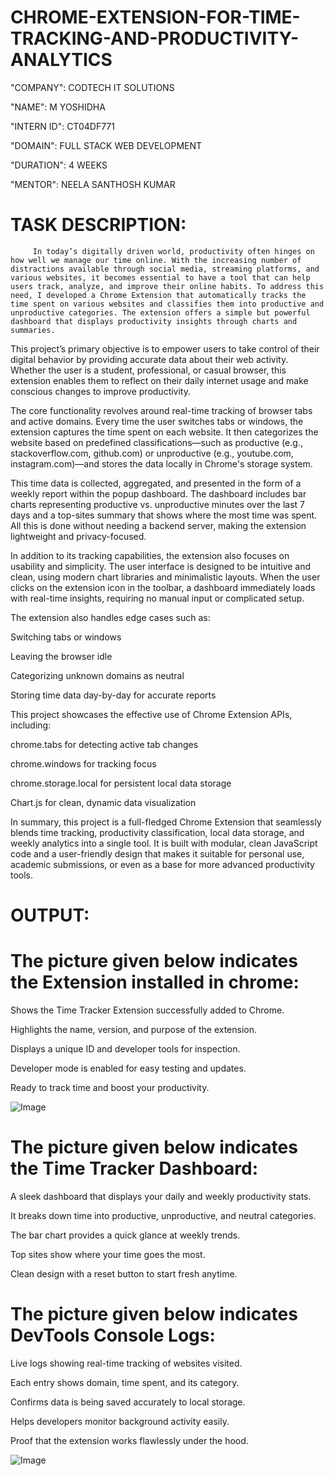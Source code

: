 # CHROME-EXTENSION-FOR-TIME-TRACKING-AND-PRODUCTIVITY-ANALYTICS


"COMPANY": CODTECH IT SOLUTIONS

"NAME": M YOSHIDHA

"INTERN ID": CT04DF771

"DOMAIN": FULL STACK WEB DEVELOPMENT

"DURATION": 4 WEEKS

"MENTOR": NEELA SANTHOSH KUMAR


# TASK DESCRIPTION:

         In today’s digitally driven world, productivity often hinges on how well we manage our time online. With the increasing number of distractions available through social media, streaming platforms, and various websites, it becomes essential to have a tool that can help users track, analyze, and improve their online habits. To address this need, I developed a Chrome Extension that automatically tracks the time spent on various websites and classifies them into productive and unproductive categories. The extension offers a simple but powerful dashboard that displays productivity insights through charts and summaries.

This project’s primary objective is to empower users to take control of their digital behavior by providing accurate data about their web activity. Whether the user is a student, professional, or casual browser, this extension enables them to reflect on their daily internet usage and make conscious changes to improve productivity.

The core functionality revolves around real-time tracking of browser tabs and active domains. Every time the user switches tabs or windows, the extension captures the time spent on each website. It then categorizes the website based on predefined classifications—such as productive (e.g., stackoverflow.com, github.com) or unproductive (e.g., youtube.com, instagram.com)—and stores the data locally in Chrome's storage system.

This time data is collected, aggregated, and presented in the form of a weekly report within the popup dashboard. The dashboard includes bar charts representing productive vs. unproductive minutes over the last 7 days and a top-sites summary that shows where the most time was spent. All this is done without needing a backend server, making the extension lightweight and privacy-focused.

In addition to its tracking capabilities, the extension also focuses on usability and simplicity. The user interface is designed to be intuitive and clean, using modern chart libraries and minimalistic layouts. When the user clicks on the extension icon in the toolbar, a dashboard immediately loads with real-time insights, requiring no manual input or complicated setup.

The extension also handles edge cases such as:

Switching tabs or windows

Leaving the browser idle

Categorizing unknown domains as neutral

Storing time data day-by-day for accurate reports

This project showcases the effective use of Chrome Extension APIs, including:

chrome.tabs for detecting active tab changes

chrome.windows for tracking focus

chrome.storage.local for persistent local data storage

Chart.js for clean, dynamic data visualization

In summary, this project is a full-fledged Chrome Extension that seamlessly blends time tracking, productivity classification, local data storage, and weekly analytics into a single tool. It is built with modular, clean JavaScript code and a user-friendly design that makes it suitable for personal use, academic submissions, or even as a base for more advanced productivity tools.



# OUTPUT:






# The picture given below indicates the Extension installed in chrome:

Shows the Time Tracker Extension successfully added to Chrome.

Highlights the name, version, and purpose of the extension.

Displays a unique ID and developer tools for inspection.

Developer mode is enabled for easy testing and updates.

Ready to track time and boost your productivity.






![Image](https://github.com/user-attachments/assets/f8772ee1-97f4-4fd4-8512-b36866746031)









# The picture given below indicates the Time Tracker Dashboard:

A sleek dashboard that displays your daily and weekly productivity stats.

It breaks down time into productive, unproductive, and neutral categories.

The bar chart provides a quick glance at weekly trends.

Top sites show where your time goes the most.

Clean design with a reset button to start fresh anytime.








# The picture given below indicates DevTools Console Logs:

Live logs showing real-time tracking of websites visited.

Each entry shows domain, time spent, and its category.

Confirms data is being saved accurately to local storage.

Helps developers monitor background activity easily.

Proof that the extension works flawlessly under the hood.








![Image](https://github.com/user-attachments/assets/67b21244-72cf-40e7-86c2-4ec2254b2ba5)
